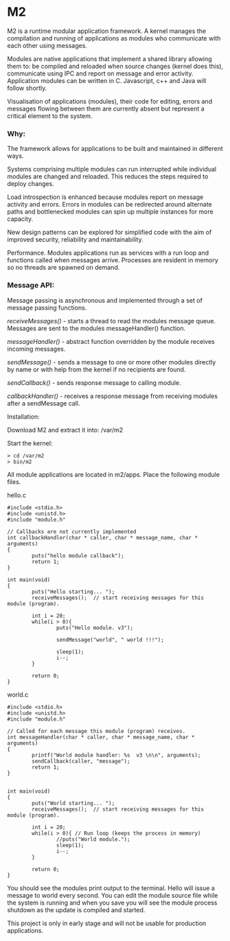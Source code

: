 M2
==

M2 is a runtime modular application framework. A kernel manages the compilation and running of applications as modules who communicate with each other using messages.

Modules are native applications that implement a shared library allowing them to: be compiled and reloaded when source changes (kernel does this), communicate using IPC and report on message and error activity. Application modules can be written in C. Javascript, c++ and Java will follow shortly.

Visualisation of applications (modules), their code for editing, errors and messages flowing between them are currently absent but represent a critical element to the system.

<h3>Why:</h3>

The framework allows for applications to be built and maintained in different ways.

Systems comprising multiple modules can run interrupted while individual modules are changed and reloaded. This reduces the steps required to deploy changes.

Load introspection is enhanced because modules report on message activity and errors. 
Errors in modules can be redirected around alternate paths and bottlenecked modules can spin up multiple instances for more capacity.

New design patterns can be explored for simplified code with the aim of improved security, reliability and maintainability.

Performance. Modules applications run as services with a run loop and functions called when messages arrive. 
Processes are resident in memory so no threads are spawned on demand.


<h3>Message API:</h3>

Message passing is asynchronous and implemented through a set of message passing functions.

<i>receiveMessages()</i> - starts a thread to read the modules message queue. Messages are sent to the modules messageHandler() function.

<i>messageHandler()</i> - abstract function overridden by the module receives incoming messages.

<i>sendMessage()</i> - sends a message to one or more other modules directly by name or with help from the kernel if no recipients are found.

<i>sendCallback()</i> - sends response message to calling module.

<i>callbackHandler()</i> - receives a response message from receiving modules after a sendMessage call.


Installation:

Download M2 and extract it into: /var/m2

Start the kernel:
```
> cd /var/m2
> bin/m2
```

All module applications are located in m2/apps. Place the following module files.

hello.c
```
#include <stdio.h>
#include <unistd.h>
#include "module.h"

// Callbacks are not currently implemented
int callbackHandler(char * caller, char * message_name, char * arguments)
{
        puts("hello module callback");
        return 1;
}

int main(void)
{
        puts("Hello starting... ");
        receiveMessages();  // start receiving messages for this module (program).

        int i = 20;
        while(i > 0){
                puts("Hello module. v3");

                sendMessage("world", " world !!!");

                sleep(1);
                i--;
        }

        return 0;
}
```

world.c
```
#include <stdio.h>
#include <unistd.h>
#include "module.h"

// Called for each message this module (program) receives.
int messageHandler(char * caller, char * message_name, char * arguments)
{
        printf("World module handler: %s  v3 \n\n", arguments);
        sendCallback(caller, "message");
        return 1;
}


int main(void)
{
        puts("World starting... ");
        receiveMessages();  // start receiving messages for this module (program).

        int i = 20;
        while(i > 0){ // Run loop (keeps the process in memory)
                //puts("World module.");
                sleep(1);
                i--;
        }

        return 0;
}
```

You should see the modules print output to the terminal. Hello will issue a message to world every second. 
You can edit the module source file while the system is running and when you save you will see the module process shutdown as the update is
compiled and started. 


This project is only in early stage and will not be usable for production applications. 
